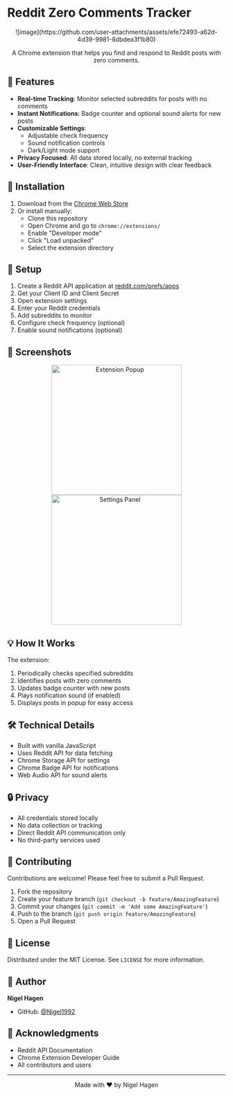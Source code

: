# Reddit Zero Comments Tracker

<p align="center">
![image](https://github.com/user-attachments/assets/efe72493-a62d-4d39-9981-8dbdea3f1b80)
</p>

<p align="center">
  A Chrome extension that helps you find and respond to Reddit posts with zero comments.
</p>

## 🌟 Features

- **Real-time Tracking**: Monitor selected subreddits for posts with no comments
- **Instant Notifications**: Badge counter and optional sound alerts for new posts
- **Customizable Settings**: 
  - Adjustable check frequency
  - Sound notification controls
  - Dark/Light mode support
- **Privacy Focused**: All data stored locally, no external tracking
- **User-Friendly Interface**: Clean, intuitive design with clear feedback

## 🚀 Installation

1. Download from the [Chrome Web Store](your_store_link_here)
2. Or install manually:
   - Clone this repository
   - Open Chrome and go to `chrome://extensions/`
   - Enable "Developer mode"
   - Click "Load unpacked"
   - Select the extension directory

## 🔧 Setup

1. Create a Reddit API application at [reddit.com/prefs/apps](https://www.reddit.com/prefs/apps)
2. Get your Client ID and Client Secret
3. Open extension settings
4. Enter your Reddit credentials
5. Add subreddits to monitor
6. Configure check frequency (optional)
7. Enable sound notifications (optional)

## 📱 Screenshots

<p align="center">
  <img src="screenshot1.png" alt="Extension Popup" width="300">
  <img src="screenshot2.png" alt="Settings Panel" width="300">
</p>

## 💡 How It Works

The extension:
1. Periodically checks specified subreddits
2. Identifies posts with zero comments
3. Updates badge counter with new posts
4. Plays notification sound (if enabled)
5. Displays posts in popup for easy access

## 🛠️ Technical Details

- Built with vanilla JavaScript
- Uses Reddit API for data fetching
- Chrome Storage API for settings
- Chrome Badge API for notifications
- Web Audio API for sound alerts

## 🔒 Privacy

- All credentials stored locally
- No data collection or tracking
- Direct Reddit API communication only
- No third-party services used

## 🤝 Contributing

Contributions are welcome! Please feel free to submit a Pull Request.

1. Fork the repository
2. Create your feature branch (`git checkout -b feature/AmazingFeature`)
3. Commit your changes (`git commit -m 'Add some AmazingFeature'`)
4. Push to the branch (`git push origin feature/AmazingFeature`)
5. Open a Pull Request

## 📝 License

Distributed under the MIT License. See `LICENSE` for more information.

## 👤 Author

**Nigel Hagen**
- GitHub: [@Nigel1992](https://github.com/Nigel1992)

## 🙏 Acknowledgments

- Reddit API Documentation
- Chrome Extension Developer Guide
- All contributors and users

---

<p align="center">
  Made with ❤️ by Nigel Hagen
</p>
